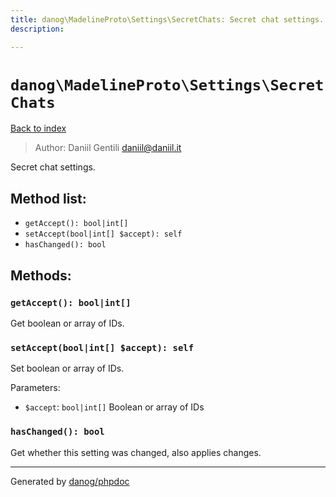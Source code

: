 ```yaml
---
title: danog\MadelineProto\Settings\SecretChats: Secret chat settings.
description: 

---
```

# `danog\MadelineProto\Settings\SecretChats`
[Back to index](../../../index.md)

> Author: Daniil Gentili <daniil@daniil.it>  
  

Secret chat settings.  




## Method list:
* `getAccept(): bool|int[]`
* `setAccept(bool|int[] $accept): self`
* `hasChanged(): bool`

## Methods:
### `getAccept(): bool|int[]`

Get boolean or array of IDs.



### `setAccept(bool|int[] $accept): self`

Set boolean or array of IDs.


Parameters:
* `$accept`: `bool|int[]` Boolean or array of IDs  



### `hasChanged(): bool`

Get whether this setting was changed, also applies changes.



---
Generated by [danog/phpdoc](https://phpdoc.daniil.it)
